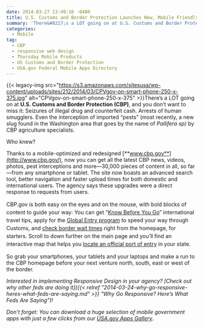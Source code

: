 ```yaml
---
date: 2014-03-27 13:49:10 -0400
title: U.S. Customs and Border Protection Launches New, Mobile Friendly Website
summary: 'There&#8217;s a LOT going on at U.S. Customs and Border Protection (CBP), and you don&#8217;t want to miss it: Seizures of illegal drug and counterfeit cash. Arrests of human smugglers. Even the interception of imported &#8220;pests&#8221;  (most recently, a new slug found in the Washington area that goes by the name'
categories:
  - Mobile
tag:
  - CBP
  - responsive web design
  - Thursday Mobile Products
  - US Customs and Border Protection
  - USA.gov Federal Mobile Apps Directory
---
```


{{< legacy-img src="https://s3.amazonaws.com/sitesusa/wp-content/uploads/sites/212/2014/03/CPVgov-on-smart-phone-250-x-375.jpg" alt="CPVgov-on-smart-phone-250-x-375" >}}There&#8217;s a LOT going on at **U.S. Customs and Border Protection (CBP)**, and you don&#8217;t want to miss it: Seizures of illegal drug and counterfeit cash. Arrests of human smugglers. Even the interception of imported &#8220;pests&#8221; (most recently, a new slug found in the Washington area that goes by the name of _Pallifera sp)_ by CBP agriculture specialists.

Who knew?

Thanks to a mobile-optimized and redesigned [**www.cbp.gov**](http://www.cbp.gov/), now you can get all the latest CBP news, videos, photos, pest interceptions and more—30,000 pieces of content in all, so far—from any smartphone or tablet. The site now boasts an advanced search tool, better navigation and faster upload times for both domestic and international users. The agency says these upgrades were a direct response to requests from users.

<span style="line-height: 1.5em;">CBP.gov is both easy on the eyes and on the mouse, with bold blocks of content to guide your way: You can get &#8220;</span><a style="line-height: 1.5em;" href="http://www.cbp.gov/travel/international-visitors/know-before-you-go">Know Before You Go</a><span style="line-height: 1.5em;">&#8221; international travel tips, apply for the </span><a style="line-height: 1.5em;" href="http://www.cbp.gov/travel/trusted-traveler-programs/global-entry">Global Entry program</a> <span style="line-height: 1.5em;">to speed your way through Customs, and </span><a style="line-height: 1.5em;" href="http://www.cbp.gov/travel/advisories-wait-times">check border wait times</a> <span style="line-height: 1.5em;">right from the homepage, for starters. Scroll to down further on the main page and you&#8217;ll find an interactive map that helps you </span><a style="line-height: 1.5em;" href="http://www.cbp.gov/contact/ports">locate an official port of entry</a> <span style="line-height: 1.5em;">in your state.</span>

So grab your smartphones, your tablets and your laptops and make a run to the CBP homepage before your next venture north, south, east or west of the border.

_Interested in implementing Responsive Design in your agency? [Check out why other feds are doing it]({{< relref "2014-03-24-why-go-responsive-heres-what-feds-are-saying.md" >}} "Why Go Responsive? Here’s What Feds Are Saying")!_

_Don&#8217;t forget: You can download a huge selection of mobile government apps with just a few clicks from our [USA.gov Apps Gallery](http://apps.usa.gov/)_.

 